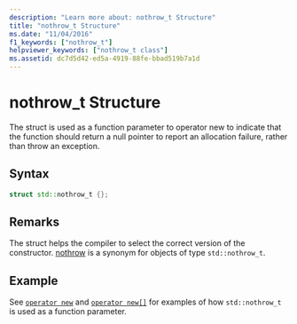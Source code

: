 ```yaml
---
description: "Learn more about: nothrow_t Structure"
title: "nothrow_t Structure"
ms.date: "11/04/2016"
f1_keywords: ["nothrow_t"]
helpviewer_keywords: ["nothrow_t class"]
ms.assetid: dc7d5d42-ed5a-4919-88fe-bbad519b7a1d
---
```

# nothrow_t Structure

The struct is used as a function parameter to operator new to indicate that the function should return a null pointer to report an allocation failure, rather than throw an exception.

## Syntax

```cpp
struct std::nothrow_t {};
```

## Remarks

The struct helps the compiler to select the correct version of the constructor. [nothrow](../standard-library/new-functions.md#nothrow) is a synonym for objects of type `std::nothrow_t`.

## Example

See [`operator new`](../standard-library/new-operators.md#op_new) and [`operator new[]`](../standard-library/new-operators.md#op_new_arr) for examples of how `std::nothrow_t` is used as a function parameter.
